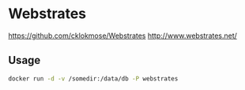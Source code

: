 # Webstrates
https://github.com/cklokmose/Webstrates
http://www.webstrates.net/

## Usage
```bash
docker run -d -v /somedir:/data/db -P webstrates
```
